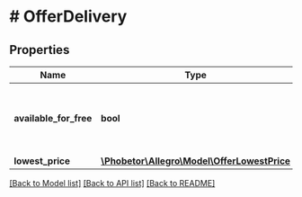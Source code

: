 # # OfferDelivery

## Properties

Name | Type | Description | Notes
------------ | ------------- | ------------- | -------------
**available_for_free** | **bool** | Indicates whether the offer has free shipping option. | [optional]
**lowest_price** | [**\Phobetor\Allegro\Model\OfferLowestPrice**](OfferLowestPrice.md) |  | [optional]

[[Back to Model list]](../../README.md#models) [[Back to API list]](../../README.md#endpoints) [[Back to README]](../../README.md)
